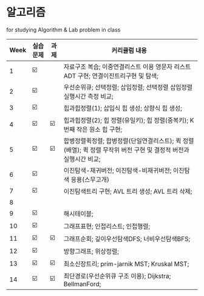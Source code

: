 # 알고리즘
for studying Algorithm &amp; Lab problem in class

| Week | 실습문제 | 과제 | 커리큘럼 내용 |
| ------ | -- | -- |----------- |
| 1 | ☑️ |  | 자료구조 복습; 이중연결리스트 이용 영문자 리스트 ADT 구현; 연결이진트리구현 및 탐색; |
| 2 | ☑️ |  | 우선순위큐; 선택정렬; 삽입정렬; 선택정렬 삽입정렬 실행시간 측정 비교; |
| 3 | ☑️ |  | 힙과힙정렬(1); 삽입식 힙 생성; 상향식 힙 생성; |
| 4 | ☑️ | ☑️ | 힙과힙정렬(2); 힙 정렬(유일키); 힙 정렬(중복키); K번째 작은 원소 힙 구현; |
| 5 | ☑️ | ☑️ | 합병정렬퀵정렬; 합병정렬(단일연결리스트); 퀵 정렬(배열); 퀵 정렬 무작위 버전 구현 및 결정적 버전과 실행시간 비교; |
| 6 | ☑️ |  | 이진탐색-재귀버전; 이진탐색-비재귀버전; 이진탐색 응용(스무고개) |
| 7 | ☑️ |  | 이진탐색트리 구현; AVL 트리 생성; AVL 트리 삭제; |
| 8 |  |  |  | 
| 9 | ☑️ |  | 해시테이블; |
| 10 | ☑️ |  | 그래프표현; 인접리스트; 인접행렬; |
| 11 | ☑️ | ☑️ | 그래프순회; 깊이우선탐색DFS; 너비우선탐색BFS; |
| 12 | ☑️ |  | 방향그래프; 위상정렬; |
| 13 | ☑️ | ☑️ | 최소신장트리; prim-jarnik MST; Kruskal MST; |
| 14 | ☑️ | ☑️ | 최단경로(우선순위큐 구조 이용); Dijkstra; BellmanFord; |
